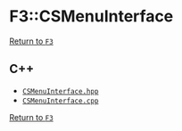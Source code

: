 # F3::CSMenuInterface

[Return to `F3`](/docs/F3.md)

## C++

- [`CSMenuInterface.hpp`](/c++/include/CSMenuInterface.hpp)
- [`CSMenuInterface.cpp`](/c++/source/CSMenuInterface.cpp)

[Return to `F3`](/docs/F3.md)